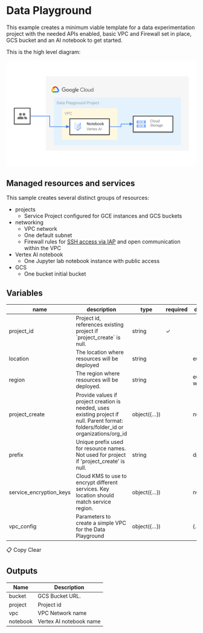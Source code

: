 # Data Playground

This example creates a minimum viable template for a data experimentation project with the needed APIs enabled, basic VPC and Firewall set in place, GCS bucket and an AI notebook to get started.

This is the high level diagram:

![High-level diagram](diagram.svg "High-level diagram")

## Managed resources and services

This sample creates several distinct groups of resources:

- projects
    - Service Project configured for GCE instances and GCS buckets
- networking
    - VPC network
    - One default subnet
    - Firewall rules for [SSH access via IAP](https://cloud.google.com/iap/docs/using-tcp-forwarding) and open communication within the VPC
- Vertex AI notebook
  - One Jupyter lab notebook instance with public access
- GCS
    - One bucket initial bucket



## Variables
| name                      | description                                                                                                                             | type        | required | default      |
| ------------------------- | --------------------------------------------------------------------------------------------------------------------------------------- | ----------- | -------- | ------------ |
| project\_id               | Project id, references existing project if \`project\_create\` is null.                                                                 | string      | ✓        |              |
| location                  | The location where resources will be deployed                                                                                           | string      |          | europe       |
| region                    | The region where resources will be deployed.                                                                                            | string      |          | europe-west1 |
| project\_create           | Provide values if project creation is needed, uses existing project if null. Parent format: folders/folder\_id or organizations/org\_id | object({…}) |          | null         |
| prefix                    | Unique prefix used for resource names. Not used for project if 'project\_create' is null.                                               | string      |          | dp           |
| service\_encryption\_keys | Cloud KMS to use to encrypt different services. Key location should match service region.                                               | object({…}) |          | null         |
| vpc\_config               | Parameters to create a simple VPC for the Data Playground                                                                               | object({…}) |          | {...}        |
📋 Copy
Clear


## Outputs
| Name                                                                                                                                                  | Description             |
| ----------------------------------------------------------------------------------------------------------------------------------------------------- | ----------------------- |
| bucket  | GCS Bucket URL.         |
| project | Project id              |
| vpc                                                                                                                                                   | VPC Network name        |
| notebook                                                                                                                                              | Vertex AI notebook name |
